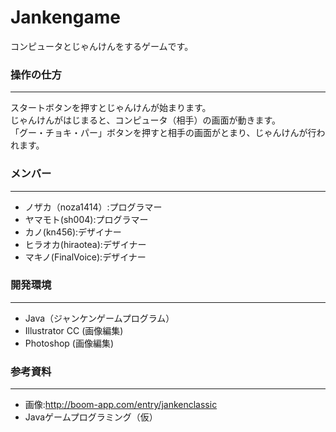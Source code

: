 Jankengame
==================
コンピュータとじゃんけんをするゲームです。


### 操作の仕方 ###
------
スタートボタンを押すとじゃんけんが始まります。  
じゃんけんがはじまると、コンピュータ（相手）の画面が動きます。  
「グー・チョキ・パー」ボタンを押すと相手の画面がとまり、じゃんけんが行われます。  



### メンバー ###
------
+ ノザカ（noza1414）:プログラマー
+ ヤマモト(sh004):プログラマー
+ カノ(kn456):デザイナー
+ ヒラオカ(hiraotea):デザイナー
+ マキノ(FinalVoice):デザイナー


### 開発環境 ###
------
+ Java（ジャンケンゲームプログラム）
+ Illustrator CC (画像編集)
+ Photoshop (画像編集)


### 参考資料 ###
------
+ 画像:http://boom-app.com/entry/jankenclassic
+ Javaゲームプログラミング（仮）